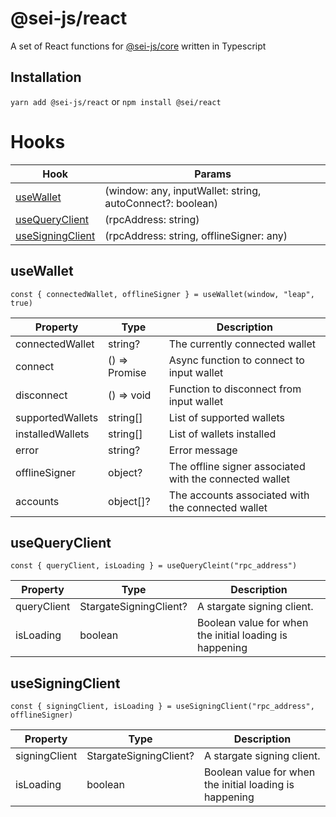 # @sei-js/react
A set of React functions for [@sei-js/core](https://www.npmjs.com/package/@sei-js/core) written in Typescript

## Installation
```yarn add @sei-js/react```
or
```npm install @sei/react```


# Hooks
| Hook                                  | Params                                                    |
|---------------------------------------|-----------------------------------------------------------|
| [useWallet](#usewallet)               | (window: any, inputWallet: string, autoConnect?: boolean) |
| [useQueryClient](#useQueryClient)     | (rpcAddress: string)                                      |
| [useSigningClient](#useSigningClient) | (rpcAddress: string, offlineSigner: any)                  |

## useWallet

```const { connectedWallet, offlineSigner } = useWallet(window, "leap", true)```

| Property         | Type               | Description                                              |
|------------------|--------------------|----------------------------------------------------------|
| connectedWallet  | string?            | The currently connected wallet                           |
| connect          | () => Promise<any> | Async function to connect to input wallet                |
| disconnect       | () => void         | Function to disconnect from input wallet                 |
| supportedWallets | string[]           | List of supported wallets                                |
| installedWallets | string[]           | List of wallets installed                                |
| error            | string?            | Error message                                            |
| offlineSigner    | object?            | The offline signer associated with the connected  wallet |
| accounts         | object[]?          | The accounts associated with the connected wallet        |

## useQueryClient

```const { queryClient, isLoading } = useQueryCleint("rpc_address")```

| Property    | Type                   | Description                                             |
|-------------|------------------------|---------------------------------------------------------|
| queryClient | StargateSigningClient? | A stargate signing client.                              |
| isLoading   | boolean                | Boolean value for when the initial loading is happening |

## useSigningClient

```const { signingClient, isLoading } = useSigningClient("rpc_address", offlineSigner)```

| Property         | Type                   | Description                                             |
|------------------|------------------------|---------------------------------------------------------|
| signingClient    | StargateSigningClient? | A stargate signing client.                              |
| isLoading        | boolean                | Boolean value for when the initial loading is happening |
